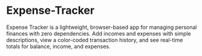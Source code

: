 # Expense-Tracker
Expense Tracker is a lightweight, browser-based app for managing personal finances with zero dependencies. Add incomes and expenses with simple descriptions, view a color-coded transaction history, and see real-time totals for balance, income, and expenses. 

